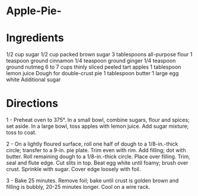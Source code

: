 # Apple-Pie-

# Ingredients
1/2 cup sugar
1/2 cup packed brown sugar
3 tablespoons all-purpose flour
1 teaspoon ground cinnamon
1/4 teaspoon ground ginger
1/4 teaspoon ground nutmeg
6 to 7 cups thinly sliced peeled tart apples
1 tablespoon lemon juice
Dough for double-crust pie
1 tablespoon butter
1 large egg white
Additional sugar

# Directions
1 - Preheat oven to 375°. In a small bowl, combine sugars, flour and spices; set aside. In a large bowl, toss apples with lemon juice. 
Add sugar mixture; toss to coat.

2 - On a lightly floured surface, roll one half of dough to a 1/8-in.-thick circle; transfer to a 9-in. pie plate. Trim even with rim.
Add filling; dot with butter. Roll remaining dough to a 1/8-in.-thick circle. Place over filling. Trim, seal and flute edge. Cut slits in top. 
Beat egg white until foamy; brush over crust. Sprinkle with sugar. Cover edge loosely with foil.

3 - Bake 25 minutes. Remove foil; bake until crust is golden brown and filling is bubbly, 20-25 minutes longer. Cool on a wire rack.
